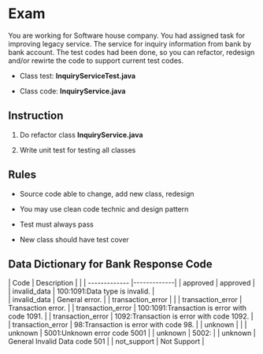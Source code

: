 # Exam





You are working for Software house company. You had assigned task for improving legacy service. The service for inquiry information from bank by bank account. 
The test codes had been done, so you can refactor, redesign and/or rewirte the code to support current test codes.


 - Class test: **InquiryServiceTest.java**

 - Class code: **InquiryService.java**



## Instruction


1. Do refactor class **InquiryService.java**

2. Write unit test for testing all classes






## Rules

- Source code able to change, add new class, redesign

- You may use clean code technic and design pattern 

- Test must always pass

- New class should have test cover




## Data Dictionary for Bank Response Code


| Code        | Description           | |
| ------------- |-------------| 
| approved      | approved | 
| invalid_data      | 100:1091:Data type is invalid.      |  
| invalid_data | General error.     |
| transaction_error |      |
| transaction_error | Transaction error.     |
| transaction_error | 100:1091:Transaction is error with code 1091.    |
| transaction_error | 1092:Transaction is error with code 1092.    |
| transaction_error | 98:Transaction is error with code 98.    |
| unknown |    |
| unknown | 5001:Unknown error code 5001   |
| unknown | 5002:   |
| unknown | General Invalid Data code 501   |
| not_support |     Not Support |